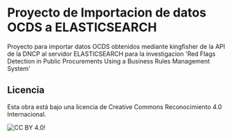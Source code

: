 # Proyecto de Importacion de datos OCDS a ELASTICSEARCH

Proyecto para importar datos OCDS obtenidos mediante kingfisher de la API de la DNCP al servidor ELASTICSEARCH para la investigacion 'Red Flags Detection in Public Procurements Using a Business Rules Management System'

## Licencia
Esta obra está bajo una licencia de Creative Commons Reconocimiento 4.0 Internacional.

![CC BY 4.0!](https://i.creativecommons.org/l/by/4.0/88x31.png)
